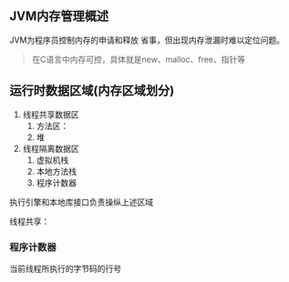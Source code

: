 ## JVM内存管理概述

JVM为程序员控制内存的申请和释放
省事，但出现内存泄漏时难以定位问题。

> 在C语言中内存可控，具体就是new、malloc、free、指针等

## 运行时数据区域(内存区域划分)

1. 线程共享数据区
    1. 方法区： 
    2. 堆
2. 线程隔离数据区
    1. 虚拟机栈
    2. 本地方法栈
    3. 程序计数器

执行引擎和本地库接口负责操纵上述区域

线程共享：

### 程序计数器

当前线程所执行的字节码的行号
